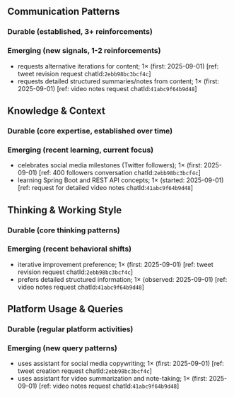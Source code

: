 ## Communication Patterns
### Durable (established, 3+ reinforcements)

### Emerging (new signals, 1-2 reinforcements)
- requests alternative iterations for content; 1× (first: 2025-09-01) [ref: tweet revision request chatId:`2ebb98bc3bcf4c`]
- requests detailed structured summaries/notes from content; 1× (first: 2025-09-01) [ref: video notes request chatId:`41abc9f64b9d48`]

## Knowledge & Context
### Durable (core expertise, established over time)

### Emerging (recent learning, current focus)
- celebrates social media milestones (Twitter followers); 1× (first: 2025-09-01) [ref: 400 followers conversation chatId:`2ebb98bc3bcf4c`]
- learning Spring Boot and REST API concepts; 1× (started: 2025-09-01) [ref: request for detailed video notes chatId:`41abc9f64b9d48`]

## Thinking & Working Style
### Durable (core thinking patterns)

### Emerging (recent behavioral shifts)
- iterative improvement preference; 1× (first: 2025-09-01) [ref: tweet revision request chatId:`2ebb98bc3bcf4c`]
- prefers detailed structured information; 1× (observed: 2025-09-01) [ref: video notes request chatId:`41abc9f64b9d48`]

## Platform Usage & Queries
### Durable (regular platform activities)

### Emerging (new query patterns)
- uses assistant for social media copywriting; 1× (first: 2025-09-01) [ref: tweet creation request chatId:`2ebb98bc3bcf4c`]
- uses assistant for video summarization and note-taking; 1× (first: 2025-09-01) [ref: video notes request chatId:`41abc9f64b9d48`]